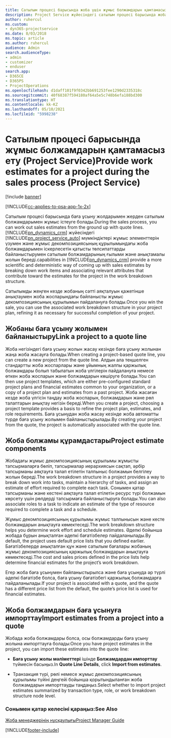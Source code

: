 ```yaml
---
title: Сатылым процесі барысында жоба үшін жұмыс болжамдарын қамтамасыз ету
description: Project Service жүйесіндегі сатылым процесі барысында жобаның жұмыс болжамдарын беру жолы
author: ruhercul
ms.custom:
- dyn365-projectservice
ms.date: 8/03/2018
ms.topic: article
ms.author: ruhercul
audience: Admin
search.audienceType:
- admin
- customizer
- enduser
search.app:
- D365CE
- D365PS
- ProjectOperations
ms.openlocfilehash: d1daff101f9f0342bb691253fee1290d2335318c
ms.sourcegitcommit: 40f68387f594180af64a5e5c748b6efa188bd300
ms.translationtype: HT
ms.contentlocale: kk-KZ
ms.lasthandoff: 05/10/2021
ms.locfileid: "5998238"
---
```

# <a name="provide-work-estimates-for-a-project-during-the-sales-process-project-service"></a><span data-ttu-id="5684c-103">Сатылым процесі барысында жұмыс болжамдарын қамтамасыз ету (Project Service)</span><span class="sxs-lookup"><span data-stu-id="5684c-103">Provide work estimates for a project during the sales process (Project Service)</span></span>

[!include [banner](../includes/psa-now-project-operations.md)]

[!INCLUDE[cc-applies-to-psa-app-1x-2x](../includes/cc-applies-to-psa-app-1x-2x.md)]

<span data-ttu-id="5684c-104">Сатылым процесі барысында баға ұсыну жолдарымен жерден сатылым болжамдарымен жұмыс істеуге болады.</span><span class="sxs-lookup"><span data-stu-id="5684c-104">During the sales process, you can work out sales estimates from the ground up with quote lines.</span></span> [!INCLUDE[pn_dynamics_crm](../includes/pn-dynamics-crm.md)] <span data-ttu-id="5684c-105">жүйесіндегі [!INCLUDE[pn_project_service_auto](../includes/pn-project-service-auto.md)] мүмкіндіктері жұмыс элементтерін үзумен және жұмыс декомпозициясының құрылымындағы жоба болжамдарымен іскерлесетін қатысты төлсипаттарды байланыстырумен сатылым болжамдарының ғылыми және анықтамалы жолын береді.</span><span class="sxs-lookup"><span data-stu-id="5684c-105">capabilities in [!INCLUDE[pn_dynamics_crm](../includes/pn-dynamics-crm.md)] provide a more scientific and deterministic way of coming up with sales estimates by breaking down work items and associating relevant attributes that contribute toward the estimates for the project in the work breakdown structure.</span></span>  
  
 <span data-ttu-id="5684c-106">Сатылымды жеңген кезде жобаның сәтті аяқталуын қажетінше анықтаумен жоба жоспарындағы байланысты жұмыс декомпозициясының құрылымын пайдалануға болады.</span><span class="sxs-lookup"><span data-stu-id="5684c-106">Once you win the sale, you can use the associated work breakdown structure in your project plan, refining it as necessary for successful completion of your project.</span></span>  
  
## <a name="link-a-project-to-a-quote-line"></a><span data-ttu-id="5684c-107">Жобаны баға ұсыну жолымен байланыстыру</span><span class="sxs-lookup"><span data-stu-id="5684c-107">Link a project to a quote line</span></span>  
 <span data-ttu-id="5684c-108">Жоба негізіндегі баға ұсыну жолын жасау кезінде баға ұсыну жолынан жаңа жоба жасауға болады.</span><span class="sxs-lookup"><span data-stu-id="5684c-108">When creating a project-based quote line, you can create a new project from the quote line.</span></span> <span data-ttu-id="5684c-109">Алдын ала теңшелген стандартты жоба жоспарлары және ұйымның жалпы қаржылық болжамдары болып табылатын жоба үлгілерін пайдалануға немесе өткен жоба жоспарын және болжамдарын көшіруге болады.</span><span class="sxs-lookup"><span data-stu-id="5684c-109">You can then use project templates, which are either pre-configured standard project plans and financial estimates common to your organization, or a copy of a project plan and estimates from a past project.</span></span> <span data-ttu-id="5684c-110">Жоба жасаған кезде жоба үлгісін таңдау жоба жоспарын, болжамдарын және рөл талаптарын анықтау негізін береді.</span><span class="sxs-lookup"><span data-stu-id="5684c-110">When you create a project, choosing a project template provides a basis to refine the project plan, estimates, and role requirements.</span></span> <span data-ttu-id="5684c-111">Баға ұсынудан жоба жасау кезінде жоба автоматты түрде баға ұсыну жолымен байланыстырылады.</span><span class="sxs-lookup"><span data-stu-id="5684c-111">By creating your project from the quote, the project is automatically associated with the quote line.</span></span>  
  
## <a name="project-estimate-components"></a><span data-ttu-id="5684c-112">Жоба болжамы құрамдастары</span><span class="sxs-lookup"><span data-stu-id="5684c-112">Project estimate components</span></span>  
 <span data-ttu-id="5684c-113">Жобадағы жұмыс декомпозициясының құрылымы жұмысты тапсырмаларға бөліп, тапсырмалар иерархиясын сақтап, әрбір тапсырманы аяқтауға талап етілетін талпыныс болжамын белгілеу жолын береді.</span><span class="sxs-lookup"><span data-stu-id="5684c-113">The work breakdown structure in a project provides a way to break down work into tasks, maintain a hierarchy of tasks, and assign an estimate of effort required to complete each task.</span></span> <span data-ttu-id="5684c-114">Сонымен қатар тапсырманы және кестені аяқтауға талап етілетін ресурс түрі болжамын көрсету үшін рөлдерді тапсырмаға байланыстыруға болады.</span><span class="sxs-lookup"><span data-stu-id="5684c-114">You can also associate roles to a task to indicate an estimate of the type of resource required to complete a task and a schedule.</span></span>  
  
 <span data-ttu-id="5684c-115">Жұмыс декомпозициясының құрылымы жұмыс талпынысын және кесте болжамдарын анықтауға көмектеседі.</span><span class="sxs-lookup"><span data-stu-id="5684c-115">The work breakdown structure helps you determine work effort and schedule estimates.</span></span> <span data-ttu-id="5684c-116">Әдепкі бойынша жобада бұрын анықталған әдепкі бағатізбелер пайдаланылады.</span><span class="sxs-lookup"><span data-stu-id="5684c-116">By default, the project uses default price lists that you defined earlier.</span></span> <span data-ttu-id="5684c-117">Бағатізбелерде анықталған құн және сатылым бағалары жобаның жұмыс декомпозициясының қаржылық болжамдарын анықтауға көмектеседі.</span><span class="sxs-lookup"><span data-stu-id="5684c-117">The cost and sales prices defined in the price lists help determine financial estimates for the project’s work breakdown.</span></span>  
  
 <span data-ttu-id="5684c-118">Егер жоба баға ұсынумен байланыстырылса және баға ұсынуда әр түрлі әдепкі бағатізбе болса, баға ұсыну бағатізбегі қаржылық болжамдарға пайдаланылады.</span><span class="sxs-lookup"><span data-stu-id="5684c-118">If your project is associated with a quote, and the quote has a different price list from the default, the quote’s price list is used for financial estimates.</span></span>  
  
## <a name="import-estimates-from-a-project-into-a-quote"></a><span data-ttu-id="5684c-119">Жоба болжамдарын баға ұсынуға импорттау</span><span class="sxs-lookup"><span data-stu-id="5684c-119">Import estimates from a project into a quote</span></span>  
 <span data-ttu-id="5684c-120">Жобада жоба болжамдары болса, осы болжамдарды баға ұсыну жолына импорттауға болады:</span><span class="sxs-lookup"><span data-stu-id="5684c-120">Once you have project estimates in the project, you can import these estimates into the quote line:</span></span>  
  
-   <span data-ttu-id="5684c-121">**Баға ұсыну жолы мәліметтері** ішінде **Болжамдардан импорттау** түймесін басыңыз.</span><span class="sxs-lookup"><span data-stu-id="5684c-121">In **Quote Line Details**, click **Import from estimates**.</span></span> 

-   <span data-ttu-id="5684c-122">Транзакция түрі, рөлі немесе жұмыс декомпозициясының құрылымы түйіні деңгейі бойынша қорытындыланған жоба болжамдарын импорттауды таңдаңыз.</span><span class="sxs-lookup"><span data-stu-id="5684c-122">Select whether to import project estimates summarized by transaction type, role, or work breakdown structure node level.</span></span>  
  
### <a name="see-also"></a><span data-ttu-id="5684c-123">Сонымен қатар келесіні қараңыз:</span><span class="sxs-lookup"><span data-stu-id="5684c-123">See Also</span></span>  
 [<span data-ttu-id="5684c-124">Жоба менеджерінің нұсқаулығы</span><span class="sxs-lookup"><span data-stu-id="5684c-124">Project Manager Guide</span></span>](../psa/project-manager-guide.md)


[!INCLUDE[footer-include](../includes/footer-banner.md)]